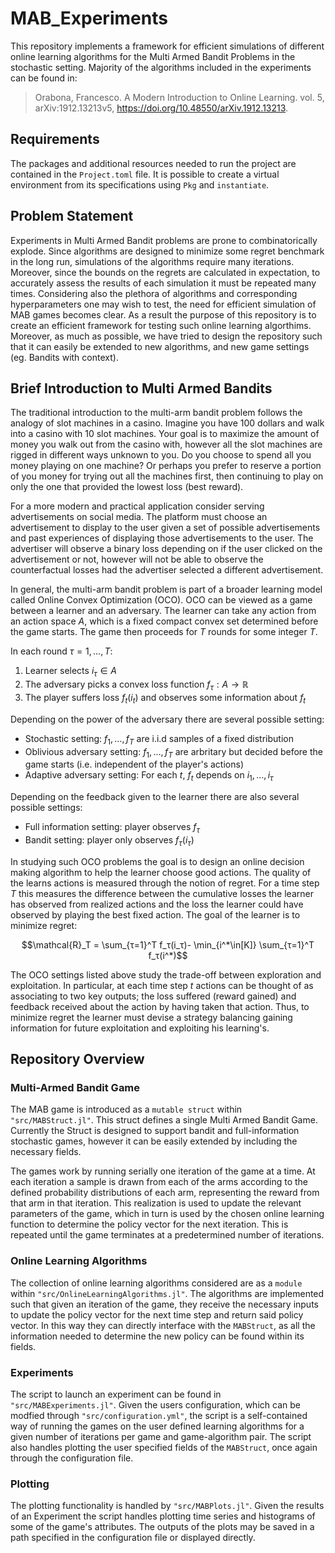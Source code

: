 # MAB_Experiments
This repository implements a framework for efficient simulations of different online learning algorithms for the Multi Armed Bandit Problems in the stochastic setting. 
Majority of the algorithms included in the experiments can be found in:

> Orabona, Francesco. A Modern Introduction to Online Learning. vol. 5, arXiv:1912.13213v5, https://doi.org/10.48550/arXiv.1912.13213.

## Requirements
The packages and additional resources needed to run the project are contained in the `Project.toml` file. It is possible to create a virtual environment from its specifications using `Pkg` and `instantiate`.

## Problem Statement
Experiments in Multi Armed Bandit problems are prone to combinatorically explode. 
Since algorithms are designed to minimize some regret benchmark in the long run, simulations of the algorithms require many iterations.
Moreover, since the bounds on the regrets are calculated in expectation, to accurately assess the results of each simulation it must be repeated many times.
Considering also the plethora of algorithms and corresponding hyperparameters one may wish to test, the need for efficient simulation of MAB games becomes clear.
As a result the purpose of this repository is to create an efficient framework for testing such online learning algorthims.
Moreover, as much as possible, we have tried to design the repository such that it can easily be extended to new algorithms, and new game settings (eg. Bandits with context).

## Brief Introduction to Multi Armed Bandits
The traditional introduction to the multi-arm bandit problem follows the analogy of slot machines in a casino. Imagine you have 100 dollars and walk into a casino with 10 slot machines. Your goal is to maximize the amount of money you walk out from the casino with, however all the slot machines are rigged in different ways unknown to you. Do you choose to spend all you money playing on one machine? Or perhaps you prefer to reserve a portion of you money for trying out all the machines first, then continuing to play on only the one that provided the lowest loss (best reward). 

For a more modern and practical application consider serving advertisements on social media. The platform must choose an advertisement to display to the user given a set of possible advertisements and past experiences of displaying those advertisements to the user. The advertiser will observe a binary loss depending on if the user clicked on the advertisement or not, however will not be able to observe the counterfactual losses had the advertiser selected a different advertisement.

In general, the multi-arm bandit problem is part of a broader learning model called Online Convex Optimization (OCO). OCO can be viewed as a game between a learner and an adversary. The learner can take any action from an action space $A$, which is a fixed compact convex set determined before the game starts. The game then proceeds for $T$ rounds for some integer $T$.

In each round $τ=1,\ldots,T$:

1. Learner selects $i_τ \in A$
2. The adversary picks a convex loss function $f_τ: A \rightarrow \mathbb{R}$
3. The player suffers loss $f_t(i_t)$ and observes some information about $f_t$


Depending on the power of the adversary there are several possible setting:

* Stochastic setting: $f_1,\ldots,f_T$ are i.i.d samples of a fixed distribution
* Oblivious adversary setting: $f_1,\ldots,f_T$ are arbritary but decided before the game starts (i.e. independent of the player's actions)
* Adaptive adversary setting: For each $t$, $f_t$ depends on $i_1,\ldots,i_τ$

Depending on the feedback given to the learner there are also several possible settings:

* Full information setting: player observes $f_τ$
* Bandit setting: player only observes $f_τ(i_τ)$


In studying such OCO problems the goal is to design an online decision making algorithm to help the learner choose good actions. The quality of the learns actions is measured through the notion of regret. For a time step $T$ this measures the difference between the cumulative losses the learner has observed from realized actions and the loss the learner could have observed by playing the best fixed action. The goal of the learner is to minimize regret:

```math
\mathcal{R}_T = \sum_{τ=1}^T f_τ(i_τ)- \min_{i^*\in[K]} \sum_{τ=1}^T f_τ(i^*)
```

The OCO settings listed above study the trade-off between exploration and exploitation. In particular, at each time step $t$ actions can be thought of as associating to two key outputs; the loss suffered (reward gained) and feedback received about the action by having taken that action. Thus, to minimize regret the learner must devise a strategy balancing gaining information for future exploitation and exploiting his learning's.
## Repository Overview

### Multi-Armed Bandit Game
The MAB game is introduced as a `mutable struct` within `"src/MABStruct.jl"`. 
This struct defines a single Multi Armed Bandit Game. 
Currently the Struct is designed to support bandit and full-information stochastic games, however it can be easily extended by including the necessary fields.

The games work by running serially one iteration of the game at a time. At each iteration a sample is drawn from each of the arms according to the defined probability distributions of each arm, representing the reward from that arm in that iteration. This realization is used to update the relevant parameters of the game, which in turn is used by the chosen online learning function to determine the policy vector for the next iteration. This is repeated until the game terminates at a predetermined number of iterations.

### Online Learning Algorithms
The collection of online learning algorithms considered are as a `module` within `"src/OnlineLearningAlgorithms.jl"`. The algorithms are implemented such that given an iteration of the game, they receive the necessary inputs to update the policy vector for the next time step and return said policy vector. In this way they can directly interface with the `MABStruct`, as all the information needed to determine the new policy can be found within its fields. 

### Experiments
The script to launch an experiment can be found in `"src/MABExperiments.jl"`. Given the users configuration, which can be modfied through `"src/configuration.yml"`, the script is a self-contained way of running the games on the user defined learning algorithms for a given number of iterations per game and game-algorithm pair. The script also handles plotting the user specified fields of the `MABStruct`, once again through the configuration file.

### Plotting
The plotting functionality is handled by `"src/MABPlots.jl"`. Given the results of an Experiment the script handles plotting time series and histograms of some of the game's attributes. The outputs of the plots may be saved in a path specified in the configuration file or displayed directly.
